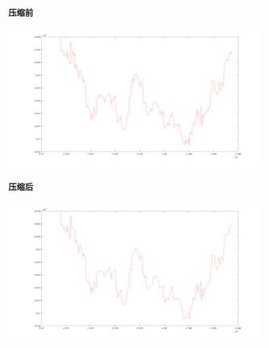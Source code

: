 ### 压缩前

![orginal](https://github.com/Aixy99/Part1-ch03/blob/master/data/orginal.png)

### 压缩后

![dp](https://github.com/Aixy99/Part1-ch03/blob/master/data/dp.png)

